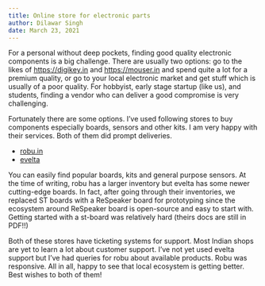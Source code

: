 ```yaml
---
title: Online store for electronic parts
author: Dilawar Singh
date: March 23, 2021
---
```


For a personal without deep pockets, finding good quality electronic components is a big challenge. There are usually two options: go to the likes of https://digikey.in and https://mouser.in and spend quite a lot for a premium quality, or go to your local electronic market and get stuff which is usually of a poor quality. For hobbyist, early stage startup (like us), and students, finding a vendor who can deliver a good compromise is very challenging.

Fortunately there are some options. I’ve used following stores to buy components especially boards, sensors and other kits. I am very happy with their services. Both of them did prompt deliveries.

- [robu.in](https://robu.in)
- [evelta](https://evelta.com)

You can easily find popular boards, kits and general purpose sensors. At the time of writing, robu has a larger inventory but evelta has some newer cutting-edge boards. In fact, after going through their inventories, we replaced ST boards with a ReSpeaker board for prototyping since the ecosystem around ReSpeaker board is open-source and easy to start with. Getting started with a st-board was relatively hard (theirs docs are still in PDF!!)

Both of these stores have ticketing systems for support. Most Indian shops are yet to learn a lot about customer support. I’ve not yet used evelta support but I’ve had queries for robu about available products. Robu was responsive. All in all, happy to see that local ecosystem is getting better. Best wishes to both of them!
